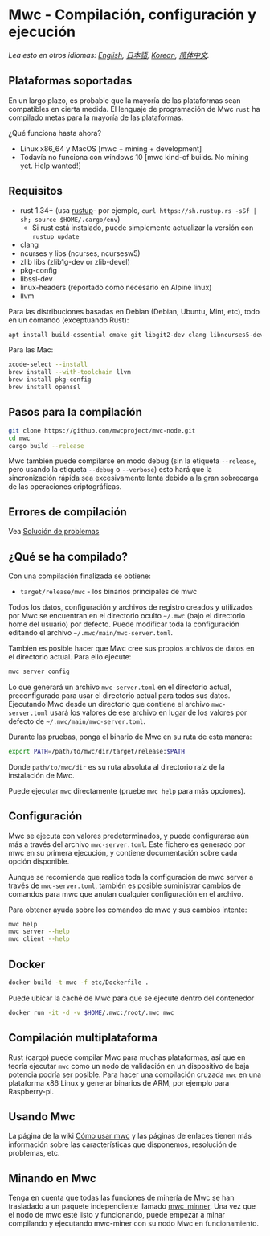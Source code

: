 # Mwc - Compilación, configuración y ejecución

*Lea esto en otros idiomas: [English](../build.md), [日本語](build_JP.md), [Korean](build_KR.md), [简体中文](build_ZH-CN.md).*

## Plataformas soportadas

En un largo plazo, es probable que la mayoría de las plataformas sean compatibles en cierta medida.
El lenguaje de programación de Mwc `rust` ha compilado metas para la mayoría de las plataformas.

¿Qué funciona hasta ahora?

* Linux x86\_64 y MacOS [mwc + mining + development]
* Todavía no funciona con windows 10 [mwc kind-of builds. No mining yet. Help wanted!]

## Requisitos

* rust 1.34+ (usa [rustup]((https://www.rustup.rs/))- por ejemplo, `curl https://sh.rustup.rs -sSf | sh; source $HOME/.cargo/env`)
  * Si rust está instalado, puede simplemente actualizar la versión con  `rustup update`
* clang
* ncurses y libs (ncurses, ncursesw5)
* zlib libs (zlib1g-dev or zlib-devel)
* pkg-config
* libssl-dev
* linux-headers (reportado como necesario en Alpine linux)
* llvm

Para las distribuciones basadas en Debian (Debian, Ubuntu, Mint, etc), todo en un comando (exceptuando Rust):

```sh
apt install build-essential cmake git libgit2-dev clang libncurses5-dev libncursesw5-dev zlib1g-dev pkg-config libssl-dev llvm
```

Para las Mac:

```sh
xcode-select --install
brew install --with-toolchain llvm
brew install pkg-config
brew install openssl
```

## Pasos para la compilación

```sh
git clone https://github.com/mwcproject/mwc-node.git
cd mwc
cargo build --release
```

Mwc también puede compilarse en modo debug (sin la etiqueta `--release`, pero usando la etiqueta `--debug` o `--verbose`) esto hará que la sincronización rápida sea excesivamente lenta debido a la gran sobrecarga de las operaciones criptográficas.

## Errores de compilación

Vea [Solución de problemas](https://github.com/mimblewimble/docs/wiki/Troubleshooting)

## ¿Qué se ha compilado?

Con una compilación finalizada se obtiene:

* `target/release/mwc` - los binarios principales de mwc

Todos los datos, configuración y archivos de registro creados y utilizados por Mwc se encuentran en el directorio oculto `~/.mwc` (bajo el directorio home del usuario) por defecto. Puede modificar toda la configuración editando el archivo `~/.mwc/main/mwc-server.toml`.

También es posible hacer que Mwc cree sus propios archivos de datos en el directorio actual. Para ello ejecute:

```sh
mwc server config
```

Lo que generará un archivo `mwc-server.toml` en el directorio actual, preconfigurado para usar el directorio actual para todos sus datos. Ejecutando Mwc desde un directorio que contiene el archivo `mwc-server.toml` usará los valores de ese archivo en lugar de los valores por defecto de `~/.mwc/main/mwc-server.toml`.

Durante las pruebas, ponga el binario de Mwc en su ruta de esta manera:

```sh
export PATH=/path/to/mwc/dir/target/release:$PATH
```

Donde `path/to/mwc/dir` es su ruta absoluta al directorio raíz de la instalación de Mwc.

Puede ejecutar `mwc` directamente (pruebe `mwc help` para más opciones).

## Configuración

Mwc se ejecuta con valores predeterminados, y puede configurarse aún más a través del archivo `mwc-server.toml`. Este fichero es generado por mwc en su primera ejecución, y contiene documentación sobre cada opción disponible.

Aunque se recomienda que realice toda la configuración de mwc server a través de `mwc-server.toml`, también es posible suministrar cambios de comandos para mwc que anulan cualquier configuración en el archivo.

Para obtener ayuda sobre los comandos de mwc y sus cambios intente:

```sh
mwc help
mwc server --help
mwc client --help
```

## Docker

```sh
docker build -t mwc -f etc/Dockerfile .
```

Puede ubicar la caché de Mwc para que se ejecute dentro del contenedor

```sh
docker run -it -d -v $HOME/.mwc:/root/.mwc mwc
```
## Compilación multiplataforma

Rust (cargo) puede compilar Mwc para muchas plataformas, así que en teoría ejecutar `mwc` como un nodo de validación en un dispositivo de baja potencia podría ser posible. Para hacer una compilación cruzada `mwc` en una plataforma x86 Linux y generar binarios de ARM, por ejemplo para Raspberry-pi.

## Usando Mwc

La página de la wiki [Cómo usar mwc](https://github.com/mimblewimble/docs/wiki/How-to-use-mwc) y las páginas de enlaces tienen más información sobre las características que disponemos, resolución de problemas, etc.

## Minando en Mwc

Tenga en cuenta que todas las funciones de minería de Mwc se han trasladado a un paquete independiente llamado [mwc_minner](https://github.com/mwcproject/mwc-node-miner). Una vez que el nodo de mwc esté listo y funcionando, puede empezar a minar compilando y ejecutando mwc-miner con su nodo Mwc en funcionamiento.

